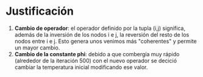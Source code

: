 # Justificación
1. **Cambio de operador**: el operador definido por la tupla (i,j) significa, además
   de la inversión de los nodos i e j, la reversión del resto de los nodos entre
   i e j. Esto genera unos venimos más "coherentes" y permite un mayor cambio.
2. **Cambio de la constante phi**: debido a que combergía muy rápido (alrededor de la iteración 500)
 con el nuevo operador se decició cambiar la temperatura inicial modificando ese valor.